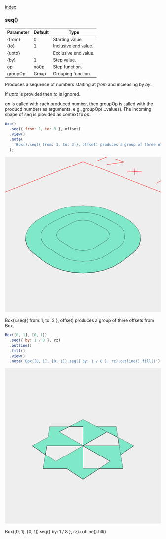 [index](../../nb/api/index.md)
### seq()
Parameter|Default|Type
---|---|---
{from}|0|Starting value.
{to}|1|Inclusive end value.
{upto}||Exclusive end value.
{by}|1|Step value.
op|noOp|Step function.
groupOp|Group|Grouping function.

Produces a sequence of numbers starting at _from_ and increasing by _by_.

If _upto_ is provided then _to_ is ignored.

_op_ is called with each produced number, then groupOp is called with the producd numbers as arguments. e.g., groupOp(...values). The incoming shape of seq is provided as context to _op_.

```JavaScript
Box()
  .seq({ from: 1, to: 3 }, offset)
  .view()
  .note(
    'Box().seq({ from: 1, to: 3 }, offset) produces a group of three offsets from Box.'
  );
```

![Image](seq.md.0.png)

Box().seq({ from: 1, to: 3 }, offset) produces a group of three offsets from Box.

```JavaScript
Box([0, 1], [0, 1])
  .seq({ by: 1 / 8 }, rz)
  .outline()
  .fill()
  .view()
  .note('Box([0, 1], [0, 1]).seq({ by: 1 / 8 }, rz).outline().fill()');
```

![Image](seq.md.1.png)

Box([0, 1], [0, 1]).seq({ by: 1 / 8 }, rz).outline().fill()
